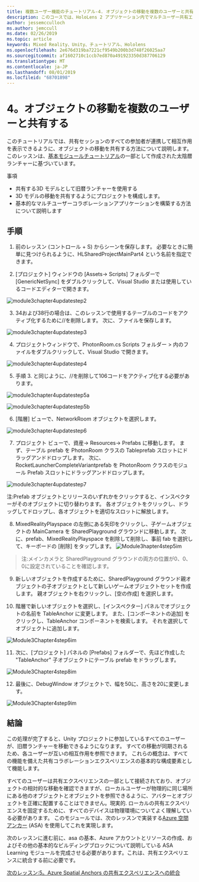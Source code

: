 ```yaml
---
title: 複数ユーザー機能のチュートリアル-4. オブジェクトの移動を複数のユーザーと共有する
description: このコースでは、HoloLens 2 アプリケーション内でマルチユーザー共有エクスペリエンスを実装する方法について説明します。
author: jessemcculloch
ms.author: jemccull
ms.date: 02/26/2019
ms.topic: article
keywords: Mixed Reality、Unity、チュートリアル、Hololens
ms.openlocfilehash: 2e676d319ba7221cf9549b200b3d748f26025aa7
ms.sourcegitcommit: af1602710c1ccb7ed870a491923350d387706129
ms.translationtype: MT
ms.contentlocale: ja-JP
ms.lasthandoff: 08/01/2019
ms.locfileid: "68701898"
---
```

# <a name="4-sharing-object-movements-with-multiple-users"></a>4。オブジェクトの移動を複数のユーザーと共有する

このチュートリアルでは、共有セッションのすべての参加者が連携して相互作用を表示できるように、オブジェクトの移動を共有する方法について説明します。 このレッスンは、[基本モジュールチュートリアル](mrlearning-base.md)の一部として作成された太陰暦ランチャーに基づいています。

事項

- 共有する3D モデルとして旧暦ランチャーを使用する
- 3D モデルの移動を共有するようにプロジェクトを構成します。
- 基本的なマルチユーザーコラボレーションアプリケーションを構築する方法について説明します

## <a name="instructions"></a>手順


1. 前のレッスン (コントロール + S) からシーンを保存します。 必要なときに簡単に見つけられるように、HLSharedProjectMainPart4 という名前を指定できます。

2. [プロジェクト] ウィンドウの [Assets-> Scripts] フォルダーで [GenericNetSync] をダブルクリックして、Visual Studio または使用しているコードエディターで開きます。  

![module3chapter4updatestep2](images/module3chapter4updatestep2.png)

3. 34および38行の場合は、このレッスンで使用するテーブルのコードをアクティブ化するために//を削除します。 次に、ファイルを保存します。 

![module3chapter4updatestep3](images/module3chapter4updatestep3.png)

4. プロジェクトウィンドウで、PhotonRoom.cs Scripts フォルダー > 内のファイルをダブルクリックして、Visual Studio で開きます。 

![module3chapter4updatestep4](images/module3chapter4updatestep4.png)

5. 手順 3. と同じように、//を削除して106コードをアクティブ化する必要があります。

![module3chapter4updatestep5a](images/module3chapter4updatestep5a.png) 

![module3chapter4updatestep5b](images/module3chapter4updatestep5b.png)

6. [階層] ビューで、NetworkRoom オブジェクトを選択します。

![module3chapter4updatestep6](images/module3chapter4updatestep6.png)

7. プロジェクト ビューで、資産-> Resources-> Prefabs に移動します。 まず、テーブル prefab を PhotonRoom クラスの Tableprefab スロットにドラッグアンドドロップします。 次に、RocketLauncherCompleteVariantprefab を PhotonRoom クラスのモジュール Prefab スロットにドラッグアンドドロップします。

![module3chapter4updatestep7](images/module3chapter4updatestep7.png)

   注:Prefab オブジェクトとリリースのいずれかをクリックすると、インスペクターがそのオブジェクトに切り替わります。 各オブジェクトをクリックし、ドラッグしてドロップし、各オブジェクトを適切なスロットに解放します。

8. MixedRealityPlayspace の左側にある矢印をクリックし、子ゲームオブジェクトの MainCamera を SharedPlayground グラウンドに移動します。 次に、prefab、MixedRealityPlayspace を削除して削除し、事前 fab を選択して、キーボードの [削除] をタップします。
![Module3hapter4step5im](images/module3chapter4step5im.PNG)

>注:メインカメラと SharedPlayground グラウンドの両方の位置が0、0、0に設定されていることを確認します。
>

9. 新しいオブジェクトを作成するために、SharedPlayground グラウンド親オブジェクトの子オブジェクトとして新しいゲームオブジェクトセットを作成します。 親オブジェクトを右クリックし、[空の作成] を選択します。 

10. 階層で新しいオブジェクトを選択し、[インスペクター] パネルでオブジェクトの名前を TableAnchor に変更します。 また、[コンポーネントの追加] をクリックし、TableAnchor コンポーネントを検索します。 それを選択してオブジェクトに追加します。 

![Module3Chapter4step6im](images/module3chapter4step7im.PNG)

11. 次に、[プロジェクト] パネルの [Prefabs] フォルダーで、先ほど作成した "TableAnchor" 子オブジェクトにテーブル prefab をドラッグします。

![Module3Chapter4step8im](images/module3chapter4step8im.PNG)

12. 最後に、DebugWindow オブジェクトで、幅を50に、高さを20に変更します。

![Module3Chapter4step9im](images/module3chapter4step11im.PNG)

## <a name="congratulations"></a>結論


この処理が完了すると、Unity プロジェクトに参加しているすべてのユーザーが、旧暦ランチャーを移動できるようになります。 すべての移動が同期されるため、各ユーザーが互いの相互作用を参照できます。 これらの概念は、すべての機能を備えた共有コラボレーションエクスペリエンスの基本的な構成要素として機能します。 

すべてのユーザーは共有エクスペリエンスの一部として接続されており、オブジェクトの相対的な移動を確認できますが、ローカルユーザーが物理的に同じ場所にある他のオブジェクトとオブジェクトを参照できるように、アバターとオブジェクトを正確に配置することはできません。現実的. ローカルの共有エクスペリエンスを固定するために、すべてのデバイスは物理環境についてよく理解している必要があります。 このモジュールでは、次のレッスンで実装する[Azure 空間アンカー](<https://azure.microsoft.com/en-us/services/spatial-anchors/>) (ASA) を使用してこれを実現します。

次のレッスンに進む前に、asa の基本、Azure アカウントとリソースの作成、およびその他の基本的なビルディングブロックについて説明している ASA Learning モジュールを完成させる必要があります。これは、共有エクスペリエンスに統合する前に必要です。

[次のレッスン:5。Azure Spatial Anchors の共有エクスペリエンスへの統合](mrlearning-sharing(photon)-ch5.md)

